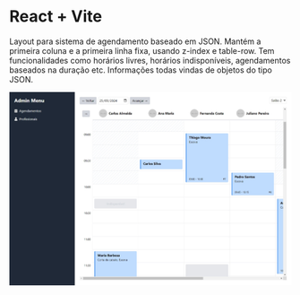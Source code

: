 # React + Vite

Layout para sistema de agendamento baseado em JSON. Mantém a primeira coluna e a primeira linha fixa, usando z-index e table-row. Tem funcionalidades como horários livres, horários indisponíveis, agendamentos baseados na duração etc. Informações todas vindas de objetos do tipo JSON.

![Agendamento](./public/screenshot.jpg)
